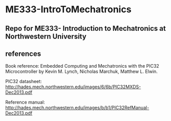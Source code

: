 # ME333-IntroToMechatronics

## Repo for ME333- Introduction to Mechatronics at Northwestern University

## references

Book reference: Embedded Computing and Mechatronics with the PIC32 Microcontroller by Kevin M. Lynch, Nicholas Marchuk, Matthew L. Elwin.

PIC32 datasheet: http://hades.mech.northwestern.edu/images/6/6b/PIC32MXDS-Dec2013.pdf

Reference manual: http://hades.mech.northwestern.edu/images/b/b1/PIC32RefManual-Dec2013.pdf
